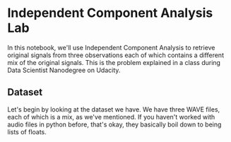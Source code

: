 # Independent Component Analysis Lab

In this notebook, we'll use Independent Component Analysis to retrieve original signals from three observations each of which contains a different mix of the original signals. This is the problem explained in a class during Data Scientist Nanodegree on Udacity.

## Dataset
Let's begin by looking at the dataset we have. We have three WAVE files, each of which is a mix, as we've mentioned. If you haven't worked with audio files in python before, that's okay, they basically boil down to being lists of floats.
